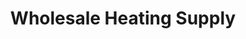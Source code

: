 ---
title: "Wholesale Heating Supply"
url: /dearborn-heights/wholesale-heating-supply/
shop: fireplace
---